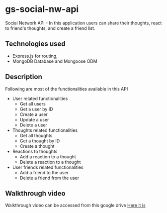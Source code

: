 # gs-social-nw-api

Social Network API - In this application users can share their thoughts, react to friend's thoughts, and create a friend list.

## Technologies used

- Express.js for routing,
- MongoDB Database and Mongoose ODM

## Description

Following are most of the functionalities available in this API

- User related functionalities
  - Get all users
  - Get a user by ID
  - Create a user
  - Update a user
  - Delete a user
- Thoughts related functionalities
  - Get all thoughts
  - Get a thought by ID
  - Create a thought
- Reactions to thoughts
  - Add a reaction to a thought
  - Delete a reaction to a thought
- User friends related functionalities
  - Add a friend to the user
  - Delete a friend from the user

## Walkthrough video

Walkthrough video can be accessed from this google drive
[Here it is](https://drive.google.com/file/d/1XDFosULQYAnr2pHGGtOAdQkc0IpiIhlB/view?usp=sharing)

